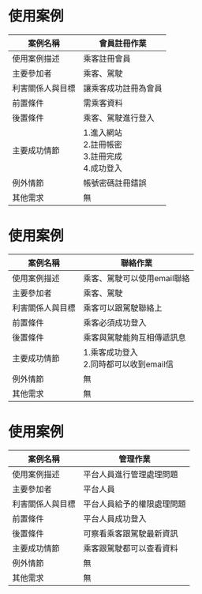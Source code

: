 # 使用案例
|案例名稱|會員註冊作業|
|------|-------|
|使用案例描述|乘客註冊會員|
|主要參加者|乘客、駕駛|
|利害關係人與目標|讓乘客成功註冊為會員|
|前置條件|需乘客資料|
|後置條件|乘客、駕駛進行登入|
|主要成功情節|1.進入網站 <br> 2.註冊帳密<br>  3.註冊完成<br>  4.成功登入|
|例外情節|帳號密碼註冊錯誤|
|其他需求|無|

# 使用案例
|案例名稱|聯絡作業|
|------|-------|
|使用案例描述|乘客、駕駛可以使用email聯絡|
|主要參加者|乘客、駕駛|
|利害關係人與目標|乘客可以跟駕駛聯絡上|
|前置條件|乘客必須成功登入|
|後置條件|乘客與駕駛能夠互相傳遞訊息|
|主要成功情節|1.乘客成功登入 <br> 2.同時都可以收到email信|
|例外情節|無|
|其他需求|無|

# 使用案例
|案例名稱|管理作業|
|------|-------|
|使用案例描述|平台人員進行管理處理問題|
|主要參加者|平台人員|
|利害關係人與目標|平台人員給予的權限處理問題|
|前置條件|平台人員成功登入|
|後置條件|可察看乘客跟駕駛最新資訊|
|主要成功情節|乘客跟駕駛都可以查看資料|
|例外情節|無|
|其他需求|無|